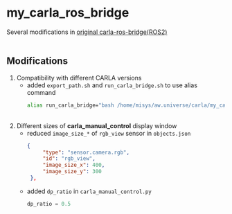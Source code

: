 # my_carla_ros_bridge
Several modifications in [original carla-ros-bridge(ROS2)](https://carla.readthedocs.io/projects/ros-bridge/en/latest/ros_installation_ros2/)     
<br/>
## Modifications
1. Compatibility with different CARLA versions
   - added `export_path.sh` and `run_carla_bridge.sh` to use alias command
     ```bash
     alias run_carla_bridge="bash /home/misys/aw.universe/carla/my_carla_ros_bridge/run_carla_bridge.sh"
     ```
     <br/>
2. Different sizes of **carla_manual_control** display window
   - reduced `image_size_*` of `rgb_view` sensor in `objects.json`   
     ```json
     {
          "type": "sensor.camera.rgb",
          "id": "rgb_view",
          "image_size_x": 400,
          "image_size_y": 300
      },
     ```
   - added `dp_ratio` in `carla_manual_control.py`
     ```python
     dp_ratio = 0.5
     ```
